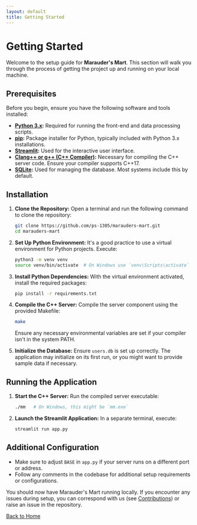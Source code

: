 ```yaml
---
layout: default
title: Getting Started
---
```


# Getting Started

Welcome to the setup guide for **Marauder's Mart**. This section will walk you through the process of getting the project up and running on your local machine.

## Prerequisites

Before you begin, ensure you have the following software and tools installed:

- **[Python 3.x](https://www.python.org/downloads/):** Required for running the front-end and data processing scripts.
- **[pip](https://pip.pypa.io/en/stable/installation/):** Package installer for Python, typically included with Python 3.x installations.
- **[Streamlit](https://streamlit.io/):** Used for the interactive user interface.
- **[Clang++ or g++ (C++ Compiler)](https://clang.llvm.org/get_started.html):** Necessary for compiling the C++ server code. Ensure your compiler supports C++17.
- **[SQLite](https://sqlite.org/download.html):** Used for managing the database. Most systems include this by default.

## Installation

1. **Clone the Repository:**
   Open a terminal and run the following command to clone the repository:
   ```sh
   git clone https://github.com/ps-1305/marauders-mart.git
   cd marauders-mart
   ```

2. **Set Up Python Environment:**
   It's a good practice to use a virtual environment for Python projects. Execute:
   ```sh
   python3 -m venv venv
   source venv/bin/activate  # On Windows use `venv\Scripts\activate`
   ```

3. **Install Python Dependencies:**
   With the virtual environment activated, install the required packages:
   ```sh
   pip install -r requirements.txt
   ```

4. **Compile the C++ Server:**
   Compile the server component using the provided Makefile:
   ```sh
   make
   ```
   Ensure any necessary environmental variables are set if your compiler isn't in the system PATH.

5. **Initialize the Database:**
   Ensure `users.db` is set up correctly. The application may initialize on its first run, or you might want to provide sample data if necessary.

## Running the Application

1. **Start the C++ Server:**
   Run the compiled server executable:
   ```sh
   ./mm   # On Windows, this might be `mm.exe`
   ```

2. **Launch the Streamlit Application:**
   In a separate terminal, execute:
   ```sh
   streamlit run app.py
   ```

## Additional Configuration

- Make sure to adjust `BASE` in `app.py` if your server runs on a different port or address.
- Follow any comments in the codebase for additional setup requirements or configurations.

You should now have Marauder's Mart running locally. If you encounter any issues during setup, you can correspond with us (see [Contributions](contributions.md)) or raise an issue in the repository.

[Back to Home](index.md)
